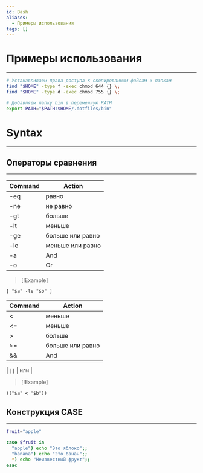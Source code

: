 ```yaml
---
id: Bash
aliases:
  - Примеры использования
tags: []
---
```


# Примеры использования
---

```bash
# Устанавливаем права доступа к скопированным файлам и папкам
find "$HOME" -type f -exec chmod 644 {} \;
find "$HOME" -type d -exec chmod 755 {} \;

# Добавляем папку bin в переменную PATH
export PATH="$PATH:$HOME/.dotfiles/bin"
```


# Syntax
---

## Операторы сравнения
---

| Command | Action           |
|---------|------------------|
| -eq     | равно            |
| -ne     | не равно         |
| -gt     | больше           |
| -lt     | меньше           |
| -ge     | больше или равно |
| -le     | меньше или равно |
| -a      | And              |
| -o      | Or               |


>[!Example]
```
[ "$a" -le "$b" ]
```


| Command | Action           |
|---------|------------------|
| <       | меньше           |
| <=      | меньше           |
| >       | больше           |
| >=      | больше или равно |
| &&      | And              |

| `||`    | или              |

>[!Example]
```
(("$a" < "$b"))
```


## Конструкция CASE
---
```bash
fruit="apple"

case $fruit in
  "apple") echo "Это яблоко";;
  "banana") echo "Это банан";;
  *) echo "Неизвестный фрукт";;
esac
```
